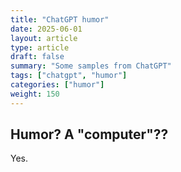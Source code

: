```yaml
---
title: "ChatGPT humor"
date: 2025-06-01
layout: article
type: article
draft: false
summary: "Some samples from ChatGPT"
tags: ["chatgpt", "humor"]
categories: ["humor"]
weight: 150
---
```

## Humor? A "computer"??

Yes.
